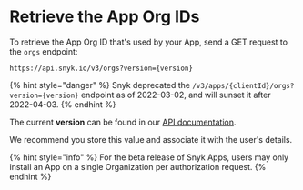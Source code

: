 # Retrieve the App Org IDs

To retrieve the App Org ID that's used by your App, send a GET request to the `orgs` endpoint:

```
https://api.snyk.io/v3/orgs?version={version}
```

{% hint style="danger" %}
Snyk deprecated the `/v3/apps/{clientId}/orgs?version={version}` endpoint as of 2022-03-02, and will sunset it after 2022-04-03.
{% endhint %}

The current **version** can be found in our [API documentation](https://apidocs.snyk.io).

We recommend you store this value and associate it with the user's details.

{% hint style="info" %}
For the beta release of Snyk Apps, users may only install an App on a single Organization per authorization request.
{% endhint %}
